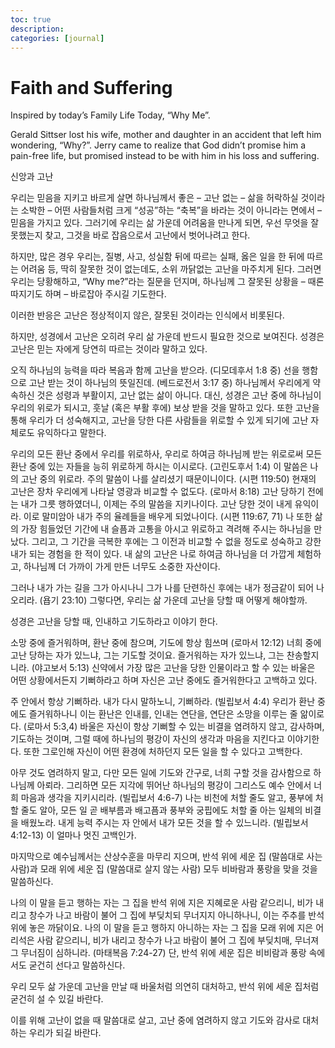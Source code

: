 ```yaml
---
toc: true
description:
categories: [journal]
---
```

# Faith and Suffering

Inspired by today’s Family Life Today, “Why Me”.

Gerald Sittser lost his wife, mother and daughter in an accident that left him wondering, “Why?”. Jerry came to realize that God didn’t promise him a pain-free life, but promised instead to be with him in his loss and suffering.

신앙과 고난

우리는 믿음을 지키고 바르게 살면 하나님께서 좋은 – 고난 없는 – 삶을 허락하실 것이라는 소박한 – 어떤 사람들처럼 크게 “성공”하는 “축복”을 바라는 것이 아니라는 면에서 – 믿음을 가지고 있다. 그러기에 우리는 삶 가운데 어려움을 만나게 되면, 우선 무엇을 잘못했는지 찾고, 그것을 바로 잡음으로서 고난에서 벗어나려고 한다.

하지만, 많은 경우 우리는, 질병, 사고, 성실함 뒤에 따르는 실패, 옳은 일을 한 뒤에 따르는 어려움 등, 딱히 잘못한 것이 없는데도, 소위 까닭없는 고난을 마주치게 된다. 그러면 우리는 당황해하고, “Why me?”라는 질문을 던지며, 하나님께 그 잘못된 상황을 – 때론 따지기도 하며 – 바로잡아 주시길 기도한다.

이러한 반응은 고난은 정상적이지 않은, 잘못된 것이라는 인식에서 비롯된다.

하지만, 성경에서 고난은 오히려 우리 삶 가운데 반드시 필요한 것으로 보여진다. 성경은 고난은 믿는 자에게 당연히 따르는 것이라 말하고 있다.

오직 하나님의 능력을 따라 복음과 함께 고난을 받으라. (디모데후서 1:8 중)
선을 행함으로 고난 받는 것이 하나님의 뜻일진데. (베드로전서 3:17 중)
하나님께서 우리에게 약속하신 것은 성령과 부활이지, 고난 없는 삶이 아니다. 대신, 성경은 고난 중에 하나님이 우리의 위로가 되시고, 훗날 (혹은 부활 후에) 보상 받을 것을 말하고 있다. 또한 고난을 통해 우리가 더 성숙해지고, 고난을 당한 다른 사람들을 위로할 수 있게 되기에 고난 자체로도 유익하다고 말한다.

우리의 모든 환난 중에서 우리를 위로하사, 우리로 하여금 하나님께 받는 위로로써 모든 환난 중에 있는 자들을 능히 위로하게 하시는 이시로다. (고린도후서 1:4)
이 말씀은 나의 고난 중의 위로라. 주의 말씀이 나를 살리셨기 때문이니이다. (시편 119:50)
현재의 고난은 장차 우리에게 나타날 영광과 비교할 수 없도다. (로마서 8:18)
고난 당하기 전에는 내가 그릇 행하였더니, 이제는 주의 말씀을 지키나이다. 고난 당한 것이 내게 유익이라. 이로 말미암아 내가 주의 율례들을 배우게 되었나이다. (시편 119:67, 71)
나 또한 삶의 가장 힘들었던 기간에 내 슬픔과 고통을 아시고 위로하고 격려해 주시는 하나님을 만났다. 그리고, 그 기간을 극복한 후에는 그 이전과 비교할 수 없을 정도로 성숙하고 강한 내가 되는 경험을 한 적이 있다. 내 삶의 고난은 나로 하여금 하나님을 더 가깝게 체험하고, 하나님께 더 가까이 가게 만든 너무도 소중한 자산이다.

그러나 내가 가는 길을 그가 아시나니 그가 나를 단련하신 후에는 내가 정금같이 되어 나오리라. (욥기 23:10)
그렇다면, 우리는 삶 가운데 고난을 당할 때 어떻게 해야할까.

성경은 고난을 당할 때, 인내하고 기도하라고 이야기 한다.

소망 중에 즐거워하며, 환난 중에 참으며, 기도에 항상 힘쓰며 (로마서 12:12)
너희 중에 고난 당하는 자가 있느냐, 그는 기도할 것이요. 즐거워하는 자가 있느냐, 그는 찬송할지니라. (야고보서 5:13)
신약에서 가장 많은 고난을 당한 인물이라고 할 수 있는 바울은 어떤 상황에서든지 기뻐하라고 하며 자신은 고난 중에도 즐거워한다고 고백하고 있다.

주 안에서 항상 기뻐하라. 내가 다시 말하노니, 기뻐하라. (빌립보서 4:4)
우리가 환난 중에도 즐거워하나니 이는 환난은 인내를, 인내는 연단을, 연단은 소망을 이루는 줄 앎이로다. (로마서 5:3,4)
바울은 자신이 항상 기뻐할 수 있는 비결을 염려하지 않고, 감사하며, 기도하는 것이며, 그럴 때에 하나님의 평강이 자신의 생각과 마음을 지킨다고 이야기한다. 또한 그로인해 자신이 어떤 환경에 처하던지 모든 일을 할 수 있다고 고백한다.

아무 것도 염려하지 말고, 다만 모든 일에 기도와 간구로, 너희 구할 것을 감사함으로 하나님께 아뢰라. 그리하면 모든 지각에 뛰어난 하나님의 평강이 그리스도 예수 안에서 너희 마음과 생각을 지키시리라. (빌립보서 4:6-7)
나는 비천에 처할 줄도 알고, 풍부에 처할 줄도 알아, 모든 일 곧 배부름과 배고픔과 풍부와 궁핍에도 처할 줄 아는 일체의 비결을 배웠노라. 내게 능력 주시는 자 안에서 내가 모든 것을 할 수 있느니라. (빌립보서 4:12-13)
이 얼마나 멋진 고백인가.

마지막으로 예수님께서는 산상수훈을 마무리 지으며, 반석 위에 세운 집 (말씀대로 사는 사람)과 모래 위에 세운 집 (말씀대로 살지 않는 사람) 모두 비바람과 풍랑을 맞을 것을 말씀하신다.

나의 이 말을 듣고 행하는 자는 그 집을 반석 위에 지은 지혜로운 사람 같으리니, 비가 내리고 창수가 나고 바람이 불어 그 집에 부딪치되 무너지지 아니하나니, 이는 주추를 반석 위에 놓은 까닭이요. 나의 이 말을 듣고 행하지 아니하는 자는 그 집을 모래 위에 지은 어리석은 사람 같으리니, 비가 내리고 창수가 나고 바람이 불어 그 집에 부딪치매, 무너져 그 무너짐이 심하니라. (마태복음 7:24-27)
단, 반석 위에 세운 집은 비비람과 풍랑 속에서도 굳건히 선다고 말씀하신다.

우리 모두 삶 가운데 고난을 만날 때 바울처럼 의연히 대처하고, 반석 위에 세운 집처럼 굳건히 설 수 있길 바란다.

이를 위해 고난이 없을 때 말씀대로 살고, 고난 중에 염려하지 않고 기도와 감사로 대처하는 우리가 되길 바란다.